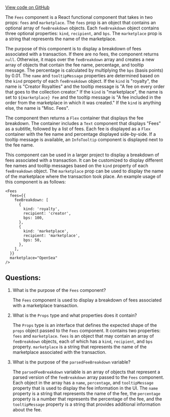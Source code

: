 [View code on GitHub](zoo-labs/zoo/blob/master/ui/src/modal/acceptBid/Fees.tsx)

The `Fees` component is a React functional component that takes in two props: `fees` and `marketplace`. The `fees` prop is an object that contains an optional array of `feeBreakdown` objects. Each `feeBreakdown` object contains three optional properties: `kind`, `recipient`, and `bps`. The `marketplace` prop is a string that represents the name of the marketplace.

The purpose of this component is to display a breakdown of fees associated with a transaction. If there are no fees, the component returns `null`. Otherwise, it maps over the `feeBreakdown` array and creates a new array of objects that contain the fee name, percentage, and tooltip message. The percentage is calculated by multiplying the `bps` (basis points) by 0.01. The `name` and `tooltipMessage` properties are determined based on the `kind` property of each `feeBreakdown` object. If the `kind` is "royalty", the name is "Creator Royalties" and the tooltip message is "A fee on every order that goes to the collection creator." If the `kind` is "marketplace", the name is set to `${marketplace} Fee` and the tooltip message is "A fee included in the order from the marketplace in which it was created." If the `kind` is anything else, the name is "Misc. Fees".

The component then returns a `Flex` container that displays the fee breakdown. The container includes a `Text` component that displays "Fees" as a subtitle, followed by a list of fees. Each fee is displayed as a `Flex` container with the fee name and percentage displayed side-by-side. If a tooltip message is available, an `InfoTooltip` component is displayed next to the fee name.

This component can be used in a larger project to display a breakdown of fees associated with a transaction. It can be customized to display different fee names and tooltip messages based on the `kind` property of each `feeBreakdown` object. The `marketplace` prop can be used to display the name of the marketplace where the transaction took place. An example usage of this component is as follows:

```
<Fees
  fees={{
    feeBreakdown: [
      {
        kind: 'royalty',
        recipient: 'creator',
        bps: 100,
      },
      {
        kind: 'marketplace',
        recipient: 'marketplace',
        bps: 50,
      },
    ],
  }}
  marketplace="OpenSea"
/>
```
## Questions: 
 1. What is the purpose of the `Fees` component?
    
    The `Fees` component is used to display a breakdown of fees associated with a marketplace transaction.

2. What is the `Props` type and what properties does it contain?
    
    The `Props` type is an interface that defines the expected shape of the `props` object passed to the `Fees` component. It contains two properties: `fees` and `marketplace`. `fees` is an object that may contain an array of `feeBreakdown` objects, each of which has a `kind`, `recipient`, and `bps` property. `marketplace` is a string that represents the name of the marketplace associated with the transaction.

3. What is the purpose of the `parsedFeeBreakdown` variable?
    
    The `parsedFeeBreakdown` variable is an array of objects that represent a parsed version of the `feeBreakdown` array passed to the `Fees` component. Each object in the array has a `name`, `percentage`, and `tooltipMessage` property that is used to display the fee information in the UI. The `name` property is a string that represents the name of the fee, the `percentage` property is a number that represents the percentage of the fee, and the `tooltipMessage` property is a string that provides additional information about the fee.